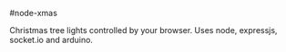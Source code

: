 #node-xmas

Christmas tree lights controlled by your browser.  Uses node, expressjs, socket.io and arduino.